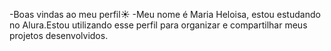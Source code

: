 -Boas vindas ao meu perfil☀️
-Meu nome é Maria Heloisa, estou estudando no Alura.Estou utilizando esse perfil para organizar e compartilhar meus projetos desenvolvidos.            
